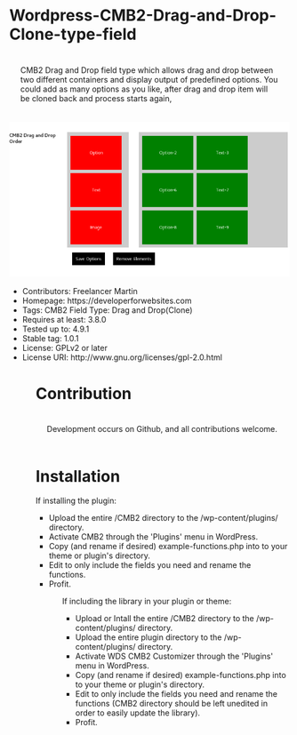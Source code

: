 # Wordpress-CMB2-Drag-and-Drop-Clone-type-field
<p style="text-align: left; padding: 20px;">
CMB2 Drag and Drop field type which allows drag and drop between two different containers and display output of predefined options. You could add as many options as you like, after drag and drop item will be cloned back and process starts again,
</p>
<img src="https://github.com/Freelancer-Martin/Wordpress-CMB2-Drag-and-Drop-Clone-type-field/blob/master/Screen%20Shot%202018-01-09%20at%2015.15.38.png"/>
<ul>
<li>  Contributors: Freelancer Martin </li> 
<li> Homepage: https://developerforwebsites.com </li> 
<li> Tags: CMB2 Field Type: Drag and Drop(Clone) </li> 
<li> Requires at least: 3.8.0 </li> 
<li> Tested up to: 4.9.1 </li> 
<li> Stable tag: 1.0.1 </li> 
<li> License: GPLv2 or later </li> 
<li> License URI: http://www.gnu.org/licenses/gpl-2.0.html </li> 
<ul>

<h1>Contribution</h1>

<p style="text-align: left; padding: 20px;">Development occurs on Github, and all contributions welcome. </p>


<h1>Installation</h1>
<p>If installing the plugin:</p>
<ul>
<li>  Upload the entire /CMB2 directory to the /wp-content/plugins/ directory. </li> 
<li>  Activate CMB2 through the 'Plugins' menu in WordPress. </li> 
<li>  Copy (and rename if desired) example-functions.php into to your theme or plugin's directory. </li> 
<li> Edit to only include the fields you need and rename the functions. </li> 
<li> Profit. </li> 

<ul>
  

<p>If including the library in your plugin or theme:</p>
<ul>
<li>  Upload or Intall the entire /CMB2 directory to the /wp-content/plugins/ directory. </li> 
<li>  Upload the entire plugin directory to the /wp-content/plugins/ directory.</li> 
<li> Activate WDS CMB2 Customizer through the 'Plugins' menu in WordPress.</li> 
<li>  Copy (and rename if desired) example-functions.php into to your theme or plugin's directory. </li> 
<li> Edit to only include the fields you need and rename the functions (CMB2 directory should be left unedited in order to easily update the library).</li> 
<li> Profit. </li> 

<ul>
  
  


   
